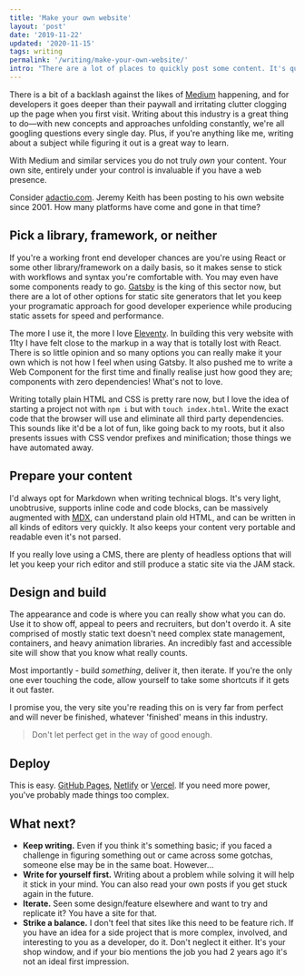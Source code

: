 ```yaml
---
title: 'Make your own website'
layout: 'post'
date: '2019-11-22'
updated: '2020-11-15'
tags: writing
permalink: '/writing/make-your-own-website/'
intro: "There are a lot of places to quickly post some content. It's quick, convinient but ultimately bad for you and your work."
---
```


There is a bit of a backlash against the likes of [Medium](https://www.medium.com) happening, and for developers it goes deeper than their paywall and irritating clutter clogging up the page when you first visit. Writing about this industry is a great thing to do—with new concepts and approaches unfolding constantly, we're all googling questions every single day. Plus, if you're anything like me, writing about a subject while figuring it out is a great way to learn.

With Medium and similar services you do not truly _own_ your content. Your own site, entirely under your control is invaluable if you have a web presence.

Consider [adactio.com](https://adactio.com/). Jeremy Keith has been posting to his own website since 2001. How many platforms have come and gone in that time?

## Pick a library, framework, or neither

If you're a working front end developer chances are you're using React or some other library/framework on a daily basis, so it makes sense to stick with workflows and syntax you're comfortable with. You may even have some components ready to go. [Gatsby](https://www.gatsbyjs.org/) is the king of this sector now, but there are a lot of other options for static site generators that let you keep your programatic approach for good developer experience while producing static assets for speed and performance.

The more I use it, the more I love [Eleventy](https://www.11ty.dev/). In building this very website with 11ty I have felt close to the markup in a way that is totally lost with React. There is so little opinion and so many options you can really make it your own which is not how I feel when using Gatsby. It also pushed me to write a Web Component for the first time and finally realise just how good they are; components with zero dependencies! What's not to love.

Writing totally plain HTML and CSS is pretty rare now, but I love the idea of starting a project not with `npm i` but with `touch index.html`. Write the exact code that the browser will use and eliminate all third party dependencies. This sounds like it'd be a lot of fun, like going back to my roots, but it also presents issues with CSS vendor prefixes and minification; those things we have automated away.

## Prepare your content

I'd always opt for Markdown when writing technical blogs. It's very light, unobtrusive, supports inline code and code blocks, can be massively augmented with [MDX](https://mdxjs.com/), can understand plain old HTML, and can be written in all kinds of editors very quickly. It also keeps your content very portable and readable even it's not parsed.

If you really love using a CMS, there are plenty of headless options that will let you keep your rich editor and still produce a static site via the JAM stack.

## Design and build

The appearance and code is where you can really show what you can do. Use it to show off, appeal to peers and recruiters, but don't overdo it. A site comprised of mostly static text doesn't need complex state management, containers, and heavy animation libraries. An incredibly fast and accessible site will show that you know what really counts.

Most importantly - build _something_, deliver it, then iterate. If you're the only one ever touching the code, allow yourself to take some shortcuts if it gets it out faster.

I promise you, the very site you're reading this on is very far from perfect and will never be finished, whatever 'finished' means in this industry.

> Don't let perfect get in the way of good enough.

## Deploy

This is easy. [GitHub Pages](https://pages.github.com/), [Netlify](https://www.netlify.com/) or [Vercel](https://vercel.com/). If you need more power, you've probably made things too complex.

## What next?

- **Keep writing.** Even if you think it's something basic; if you faced a challenge in figuring something out or came across some gotchas, someone else may be in the same boat. However...
- **Write for yourself first.** Writing about a problem while solving it will help it stick in your mind. You can also read your own posts if you get stuck again in the future.
- **Iterate.** Seen some design/feature elsewhere and want to try and replicate it? You have a site for that.
- **Strike a balance.** I don't feel that sites like this need to be feature rich. If you have an idea for a side project that is more complex, involved, and interesting to you as a developer, do it. Don't neglect it either. It's your shop window, and if your bio mentions the job you had 2 years ago it's not an ideal first impression.

